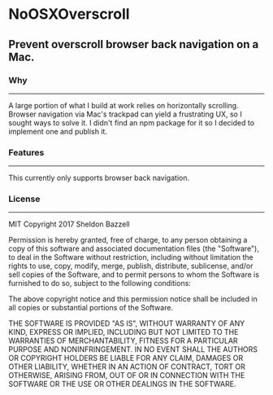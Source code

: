 # NoOSXOverscroll

## Prevent overscroll browser back navigation on a Mac.

### Why
---
A large portion of what I build at work relies on horizontally scrolling. Browser navigation via Mac's trackpad can yield a frustrating UX, so I sought ways to solve it. I didn't find an npm package for it so I decided to implement one and publish it.

### Features
---
This currently only supports browser back navigation.

### License
---
MIT
Copyright 2017 Sheldon Bazzell

Permission is hereby granted, free of charge, to any person obtaining a copy of this software and associated documentation files (the "Software"), to deal in the Software without restriction, including without limitation the rights to use, copy, modify, merge, publish, distribute, sublicense, and/or sell copies of the Software, and to permit persons to whom the Software is furnished to do so, subject to the following conditions:

The above copyright notice and this permission notice shall be included in all copies or substantial portions of the Software.

THE SOFTWARE IS PROVIDED "AS IS", WITHOUT WARRANTY OF ANY KIND, EXPRESS OR IMPLIED, INCLUDING BUT NOT LIMITED TO THE WARRANTIES OF MERCHANTABILITY, FITNESS FOR A PARTICULAR PURPOSE AND NONINFRINGEMENT. IN NO EVENT SHALL THE AUTHORS OR COPYRIGHT HOLDERS BE LIABLE FOR ANY CLAIM, DAMAGES OR OTHER LIABILITY, WHETHER IN AN ACTION OF CONTRACT, TORT OR OTHERWISE, ARISING FROM, OUT OF OR IN CONNECTION WITH THE SOFTWARE OR THE USE OR OTHER DEALINGS IN THE SOFTWARE.

